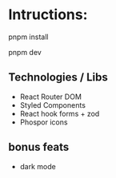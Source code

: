 # Intructions:

pnpm install

pnpm dev


## Technologies / Libs

 - React Router DOM
 - Styled Components
 - React hook forms + zod
 - Phospor icons

## bonus feats
 - dark mode